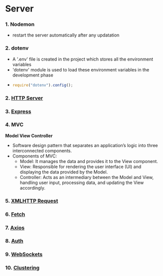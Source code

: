 # Server

### 1. Nodemon

-   restart the server automatically after any updatation

### 2. dotenv

-   A '.env' file is created in the project which stores all the environment variables
-   'dotenv' module is used to load these environment variables in the development phase
-   ```js
    require("dotenv").config();
    ```

### 2. [HTTP Server](HTTP%20Server/HTTPServer.md)

### 3. [Express](Express/Express.md)

### 4. MVC

**Model View Controller**

-   Software design pattern that separates an application’s logic into three interconnected components.
-   Components of MVC:
    -   Model: It manages the data and provides it to the View component.
    -   View: Responsible for rendering the user interface (UI) and displaying the data provided by the Model.
    -   Controller: Acts as an intermediary between the Model and View, handling user input, processing data, and updating the View accordingly.

### 5. [XMLHTTP Request](XMLHTTP/XMLHTTP.md)

### 6. [Fetch](Fetch/Fetch.md)

### 7. [Axios](Axios/Axios.md)

### 8. [Auth](Auth/Auth.md)

### 9. [WebSockets](WebSocket/WebSocket.md)

### 10. [Clustering](https://youtu.be/JoPZ9gEvpz8?si=c_YBpWBMhvu7aOYE)
